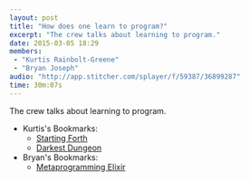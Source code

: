 ```yaml
---
layout: post
title: "How does one learn to program?"
excerpt: "The crew talks about learning to program."
date: 2015-03-05 18:29
members:
 - "Kurtis Rainbolt-Greene"
 - "Bryan Joseph"
audio: "http://app.stitcher.com/splayer/f/59387/36899287"
time: 30m:07s
---
```


The crew talks about learning to program.

  - Kurtis's Bookmarks:
    - [Starting Forth](http://www.amazon.com/Starting-Forth-Prentice-Hall-Software-Series/dp/0138430799)
    - [Darkest Dungeon](http://www.darkestdungeon.com/)
  - Bryan's Bookmarks:
    - [Metaprogramming Elixir](https://pragprog.com/book/cmelixir/metaprogramming-elixir)

